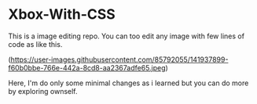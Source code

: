 # Xbox-With-CSS
This is a image editing repo. 
You can too edit any image with few lines of code as like this.

(https://user-images.githubusercontent.com/85792055/141937899-f60b0bbe-766e-442a-8cd8-aa2367adfe65.jpeg)

Here, I'm do only some minimal changes as i learned but you can do more by exploring ownself.
